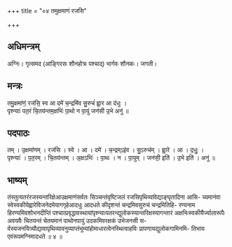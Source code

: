 +++
title = "०४ तमुक्षमाणं रजसि"

+++
## अधिमन्त्रम्
अग्निः। गृत्समद (आङ्गिरसः शौनहोत्रः पश्चाद्) भार्गवः शौनकः। जगती।

## मन्त्रः
तमु॒क्षमा॑णं॒ रज॑सि॒ स्व आ दमे॑ च॒न्द्रमि॑व सु॒रुचं॑ ह्वा॒र आ द॑धुः ।  
पृश्न्याः॑ पत॒रं चि॒तय॑न्तम॒क्षभिः॑ पा॒थो न पा॒युं जन॑सी उ॒भे अनु॑ ॥

## पदपाठः
तम् । उ॒क्षमा॑णम् । रज॑सि । स्वे । आ । दमे॑ । च॒न्द्रम्ऽइ॑व । सु॒ऽरुच॑म् । ह्वा॒रे । आ । द॒धुः॒ ।  
पृश्न्याः॑ । प॒त॒रम् । चि॒तय॑न्तम् । अ॒क्षऽभिः॑ । पा॒थः । न । पा॒युम् । जन॑सी॒ इति॑ । उ॒भे इति॑ । अनु॑ ॥

## भाष्यम्
तंस्तुत्यतरंरजस्यन्तरिक्षेआउक्षमाणंसर्वतः सिञ्चन्तंवृष्टिजलं रजसिपृथिव्यांवेद्याङ्घृतादिना आसि- च्यमानंवा स्वेस्वकीयेह्वारेविजनेदमेयागगृहेआदधुः आदधते कीदृशन्तं चन्द्रमिवसुरुचं चन्द्रमितिहि- रण्यनाम हिरण्यमिवशोभनदीप्तिं पश्चात्प्रवृद्धावस्थायांपृश्न्याःपतरन्द्युलोकस्यान्तरिक्षस्यागन्तारं अक्षभिःस्वकीयैर्ज्वालारूपैः अवयवैः चितयन्तं चेतयमानं पाथोनपायुं उदकमिवरक्षकं उभेजनसी स- र्वस्यजनयित्र्यौद्यावापृथिव्यावनुव्याप्तंभूम्यांहोमाधारत्वेनस्थित्वाहविः प्रापणायद्युलोकगामिनमि- तिभावः एवंरूपमग्निमादधते ॥ ४ ॥
